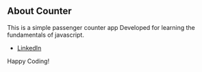 ## About Counter

This is a simple passenger counter app Developed for learning the fundamentals of javascript.

- [LinkedIn](https://www.linkedin.com/in/skr9815/)


Happy Coding!
